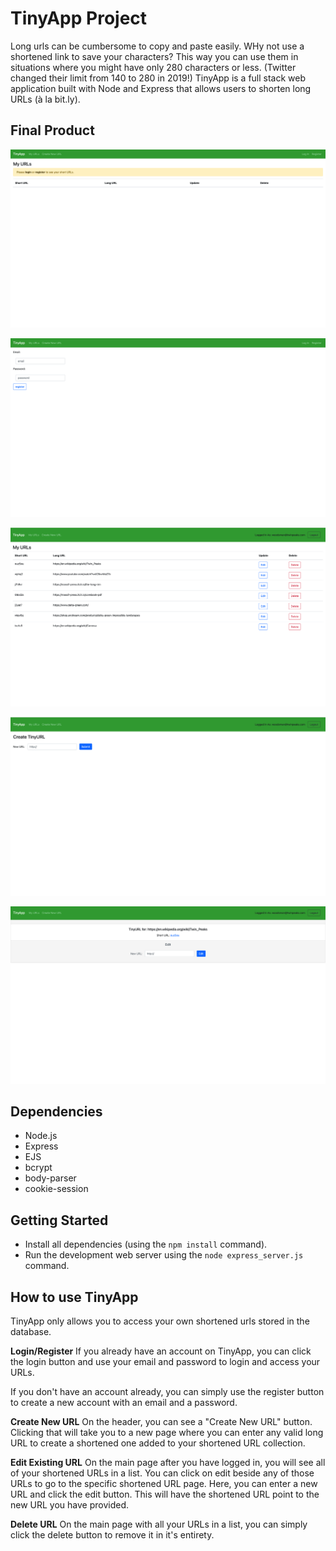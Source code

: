 # TinyApp Project

Long urls can be cumbersome to copy and paste easily. WHy not use a shortened link to save your characters? This way you can use them in situations where you might have only 280 characters or less. (Twitter changed their limit from 140 to 280 in 2019!)
TinyApp is a full stack web application built with Node and Express that allows users to shorten long URLs (à la bit.ly).

## Final Product
!["URLs Index Page when first opening site."](https://github.com/adrianetodesign/tinyapp/blob/main/docs/urls-page-blank.png)

!["Registration page."](https://github.com/adrianetodesign/tinyapp/blob/main/docs/register-page.png)

!["URLs Index Page when logged in."](https://github.com/adrianetodesign/tinyapp/blob/main/docs/urls-page.png)

!["Create a new short URL page."](https://github.com/adrianetodesign/tinyapp/blob/main/docs/create-url-page.png)

!["Edit an existing short URL page."](https://github.com/adrianetodesign/tinyapp/blob/main/docs/edit-url-page.png)

## Dependencies

- Node.js
- Express
- EJS
- bcrypt
- body-parser
- cookie-session

## Getting Started

- Install all dependencies (using the `npm install` command).
- Run the development web server using the `node express_server.js` command.

## How to use TinyApp
TinyApp only allows you to access your own shortened urls stored in the database.

**Login/Register**
If you already have an account on TinyApp, you can click the login button and use your email and password to login and access your URLs.

If you don't have an account already, you can simply use the register button to create a new account with an email and a password.

**Create New URL**
On the header, you can see a "Create New URL" button. 
Clicking that will take you to a new page where you can enter any valid long URL to create a shortened one added to your shortened URL collection.

**Edit Existing URL**
On the main page after you have logged in, you will see all of your shortened URLs in a list. 
You can click on edit beside any of those URLs to go to the specific shortened URL page.
Here, you can enter a new URL and click the edit button. This will have the shortened URL point to the new URL you have provided.

**Delete URL**
On the main page with all your URLs in a list, you can simply click the delete button to remove it in it's entirety.

<!-- This is the water, and this is the well. Drink deep, and descend. The horse is the eyes of the white and dark within. -->